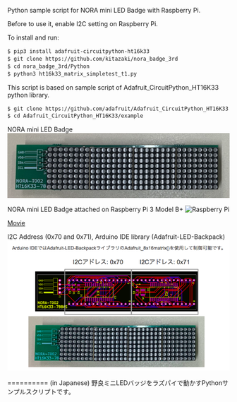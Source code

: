 Python sample script for NORA mini LED Badge with Raspberry Pi.

Before to use it, enable I2C setting on Raspberry Pi.

To install and run:

```bash
$ pip3 install adafruit-circuitpython-ht16k33
$ git clone https://github.com/kitazaki/nora_badge_3rd
$ cd nora_badge_3rd/Python
$ python3 ht16k33_matrix_simpletest_t1.py
```

This script is based on sample script of Adafruit_CircuitPython_HT16K33 python library.

```bash
$ git clone https://github.com/adafruit/Adafruit_CircuitPython_HT16K33
$ cd Adafruit_CircuitPython_HT16K33/example
```

NORA mini LED Badge  
![M5Atom lite](https://github.com/kitazaki/nora_badge_3rd/raw/master/UIFlow/NORA_LED_Badge.png)

NORA mini LED Badge attached on Raspberry Pi 3 Model B+
![Raspberry Pi](https://github.com/kitazaki/nora_badge_3rd/raw/master/Python/RPi_MINI_LED_BADGE.png)

<A HREF="https://youtu.be/eIRYAXf6tqQ">Movie</A>  

I2C Address (0x70 and 0x71), Arduino IDE library (Adafruit-LED-Backpack)
![I2C Address](https://github.com/kitazaki/nora_badge_3rd/raw/master/UIFlow/I2C_address.png)

==========
(in Japanese)
野良ミニLEDバッジをラズパイで動かすPythonサンプルスクリプトです。

